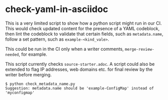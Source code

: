 # check-yaml-in-asciidoc
This is a very limited script to show how a python script might run in our CI. This would check updated content for the presence of a YAML codeblock, then lint the codeblock to validate that certain fields, such as `metadata.name`, follow a set pattern, such as `example-<kind_vale>`. 

This could be run in the CI only when a writer comments, `merge-review-needed`, for example.

This script currently checks `source-starter.adoc`. A script could also be extended to flag IP addresses, web domains etc. for final review by the writer before merging. 

```
$ python check_metadata_name.py
Suggestion: metadata.name should be 'example-ConfigMap' instead of 'myconfigmap'
```
